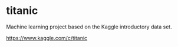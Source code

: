 # titanic
Machine learning project based on the Kaggle introductory data set.

https://www.kaggle.com/c/titanic
